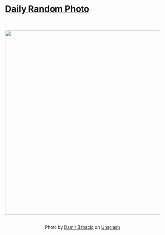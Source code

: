# [Daily Random Photo](https://www.dailyrandomphoto.com/)

<div align="center">
  <br>
  <br>
  <a href="https://www.dailyrandomphoto.com/p/2021/2021-05-23/"><img src="https://images.unsplash.com/photo-1621498341895-f04d7f4ac195?crop=entropy&cs=tinysrgb&fit=max&fm=jpg&ixid=Mnw3NzUwOHwwfDF8cmFuZG9tfHx8fHx8fHx8MTYyMTcyOTI2Ng&ixlib=rb-1.2.1&q=80&w=1080" width="600px"></a>
  <br>
  <br>
  <p class="has-text-grey">Photo by <a href="https://unsplash.com/@onemorephoto?utm_source=Daily%20Random%20Photo&amp;utm_medium=referral" target="_blank" rel="noopener noreferrer">Damir Babacic</a> on <a href="https://unsplash.com/photos/BtHmwLekiIU?utm_source=Daily%20Random%20Photo&amp;utm_medium=referral" target="_blank" rel="noopener noreferrer">Unsplash</a></p>
</div>
